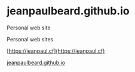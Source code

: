 # jeanpaulbeard.github.io
Personal web site




Personal web sites

[https://jeanpaul.cf](https://jeanpaul.cf)

[jeanpaulbeard.github.io](jeanpaulbeard.github.io)









